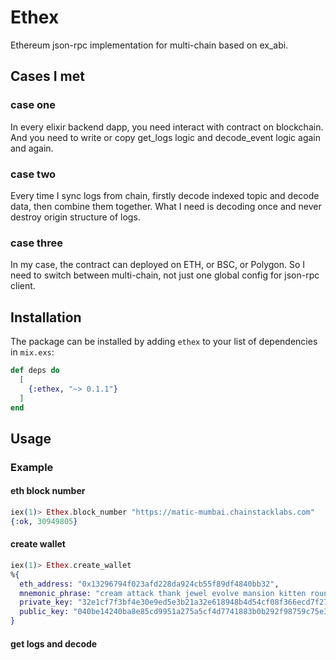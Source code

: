 # Ethex

Ethereum json-rpc implementation for multi-chain based on ex_abi.

## Cases I met

### case one

In every elixir backend dapp, you need interact with contract on blockchain. And you need to write or copy get_logs logic and decode_event logic again and again.

### case two

Every time I sync logs from chain, firstly decode indexed topic and decode data, then combine them together. What I need is decoding once and never destroy origin structure of logs.

### case three

In my case, the contract can deployed on ETH, or BSC, or Polygon. So I need to switch between multi-chain, not just one global config for json-rpc client.

## Installation

The package can be installed by adding `ethex` to your list of dependencies in `mix.exs`:

```elixir
def deps do
  [
    {:ethex, "~> 0.1.1"}
  ]
end
```

## Usage

### Example

#### eth block number

```elixir
iex(1)> Ethex.block_number "https://matic-mumbai.chainstacklabs.com"
{:ok, 30949805}
```

#### create wallet

```elixir
iex(1)> Ethex.create_wallet
%{
  eth_address: "0x13296794f023afd228da924cb55f89df4840bb32",
  mnemonic_phrase: "cream attack thank jewel evolve mansion kitten round rare spice ridge couple emerge pluck farm three vibrant danger curious top unit general suspect agent",
  private_key: "32e1cf7f3bf4e30e9ed5e3b21a32e618948b4d54cf08f366ecd7f27edac1b6b0",
  public_key: "040be14240ba8e85cd9951a275a5cf4d7741883b0b292f98759c75e388abc2ab1068587932015649aa516719bbe147b3b5facdaf210d0903b697e9e47c893e3178"
}
```

#### get logs and decode

```elixir

```
